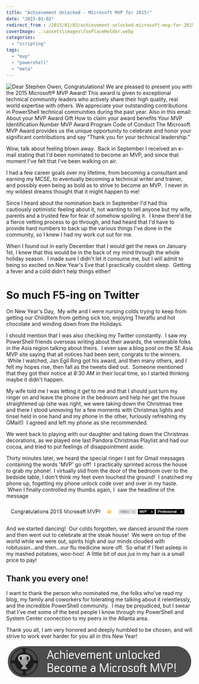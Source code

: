 ```yaml
---
title: "Achievement Unlocked - Microsoft MVP for 2015!"
date: "2015-01-02"
redirect_from : /2015/01/02/achievement-unlocked-microsoft-mvp-for-2015
coverImage: ..\assets\images\foxPlaceHolder.webp
categories: 
  - "scripting"
tags: 
  - "mvp"
  - "powershell"
  - "meta"
---
```


![Dear Stephen Owen,  Congratulations! We are pleased to present you with the 2015 Microsoft® MVP Award! This award is given to exceptional technical community leaders who actively share their high quality, real world expertise with others. We appreciate your outstanding contributions in PowerShell technical communities during the past year.  Also in this email: About your MVP Award Gift How to claim your award benefits Your MVP Identification Number MVP Award Program Code of Conduct The Microsoft MVP Award provides us the unique opportunity to celebrate and honor your significant contributions and say "Thank you for your technical leadership."](../assets/images/2015/01/images/mvp_award_screenshot1.webp)

Wow, talk about feeling blown away.  Back in September I received an e-mail stating that I'd been nominated to become an MVP, and since that moment I've felt that I've been walking on air.

I had a few career goals over my lifetime, from becoming a consultant and earning my MCSE, to eventually becoming a technical writer and trainer, and possibly even being as bold as to strive to become an MVP.  I never in my wildest dreams thought that it might happen to me!

Since I heard about the nomination back in September I'd had this cautiously optimistic feeling about it, not wanting to tell anyone but my wife, parents and a trusted few for fear of somehow spoiling it.  I knew there'd be a fierce vetting process to go through, and had heard that I'd have to provide hard numbers to back up the various things I've done in the community, so I knew I had my work cut out for me.

When I found out in early December that I would get the news on January 1st, I knew that this would be in the back of my mind through the whole holiday season.  I made sure I didn't let it consume me, but I will admit to being so excited on New Year's Eve that I practically couldnt sleep.  Getting a fever and a cold didn't help things either!

# So much F5-ing on Twitter

On New Year's Day,  My wife and I were nursing colds trying to keep from getting our ChildItem from getting sick too, enjoying Theraflu and hot chocolate and winding down from the Holidays.

I should mention that I was also checking my Twitter constantly.  I saw my PowerShell friends overseas writing about their awards, the venerable folks in the Asia region talking about theirs.  I even saw a blog post on the SE Asia MVP site saying that all notices had been sent, congrats to the winners.  While I watched, Jan Egil Ring got his award, and then many others, and I felt my hopes rise, then fall as the tweets died out.  Someone mentioned that they got their notice at 8:30 AM in their local time, so I started thinking maybe it didn't happen.

My wife told me I was letting it get to me and that I should just turn my ringer on and leave the phone in the bedroom and help her get the house straightened up (she was right, we were taking down the Christmas tree and there I stood unmoving for a few moments with Christmas lights and tinsel held in one hand and my phone in the other, furiously refreshing my GMail!)  I agreed and left my phone as she recommended.

We went back to playing with our daughter and taking down the Christmas decorations, as we played one last Pandora Christmas Playlist and had our cocoa, and tried to put feelings of disappointment aside.

Thirty minutes later, we heard the special ringer I set for Gmail messages containing the words 'MVP' go off!  I practically sprinted across the house to grab my phone!  I virtually slid from the door of the bedroom over to the bedside table, I don't think my feet even touched the ground!  I snatched my phone up, fogetting my phone unlock code over and over in my haste.  When I finally controlled my thumbs again, I  saw the headline of the message

![](../assets/images/2015/01/images/mvp_award_screenshot_header.webp)

And we started dancing!  Our colds forgotten, we danced around the room and then went out to celebrate at the steak house!  We were on top of the world while we were out, spirits high and our minds clouded with robitussin...and then...our flu medicine wore off.  So what if I feel asleep in my mashed potatoes, woo-hoo!  A little bit of _aus jus_ in my hair is a small price to pay!

## Thank you every one!

I want to thank the person who nominated me, the folks who've read my blog, my family and coworkers for tolerating me talking about it relentlessly, and the incredible PowerShell community.  I may be prejudiced, but I swear that I've met some of the best people I know through my PowerShell and System Center connection to my peers in the Atlanta area.

Thank you all, I am very honored and deeply humbled to be chosen, and will strive to work ever harder for you all in this New Year!

![Become A MVP](../assets/images/2015/01/images/become-a-mvp.webp)
